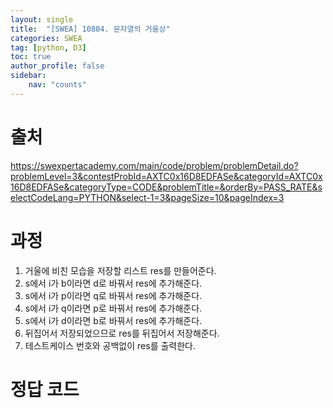 ```yaml
---
layout: single
title:  "[SWEA] 10804. 문자열의 거울상"
categories: SWEA
tag: [python, D3]
toc: true
author_profile: false
sidebar:
    nav: "counts"
---
```


# 출처
<https://swexpertacademy.com/main/code/problem/problemDetail.do?problemLevel=3&contestProbId=AXTC0x16D8EDFASe&categoryId=AXTC0x16D8EDFASe&categoryType=CODE&problemTitle=&orderBy=PASS_RATE&selectCodeLang=PYTHON&select-1=3&pageSize=10&pageIndex=3>

  
  
# 과정
1. 거울에 비친 모습을 저장할 리스트 res를 만들어준다.
2. s에서 i가 b이라면 d로 바꿔서 res에 추가해준다.
3. s에서 i가 p이라면 q로 바꿔서 res에 추가해준다.
4. s에서 i가 q이라면 p로 바꿔서 res에 추가해준다.
5. s에서 i가 d이라면 b로 바꿔서 res에 추가해준다.
6. 뒤집어서 저장되었으므로 res를 뒤집어서 저장해준다.
7. 테스트케이스 번호와 공백없이 res를 출력한다.






# 정답 코드
<script src="https://gist.github.com/kghees/1b4e6fa17d583fae78b7e43775d27cf6.js"></script>